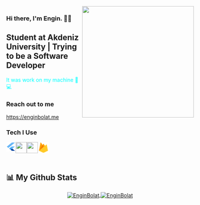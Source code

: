 <img src="https://media.giphy.com/media/qgQUggAC3Pfv687qPC/giphy.gif" align="right" width="300" height="300">


### Hi there, I'm Engin. :raising_hand_man:

## Student at Akdeniz University | Trying to be a Software Developer

<font color ="aqua"> It was work on my machine 💁💻</font>

### Reach out to me

https://enginbolat.me

### Tech I Use

<img align="left" src="https://raw.githubusercontent.com/dnfield/flutter_svg/7d374d7107561cbd906d7c0ca26fef02cc01e7c8/example/assets/flutter_logo.svg?sanitize=true" width="25" height="25" >
<img align="left" src="https://dart.dev/assets/shared/dart-logo-for-shares.png?2" width="30" height="30" >

<img align="left" src="https://raw.githubusercontent.com/prplx/svg-logos/5585531d45d294869c4eaab4d7cf2e9c167710a9/svg/git.svg" width="30" height="30" >
<img align="left" src="https://raw.githubusercontent.com/evlymn/firebase/3f0228819a95c29140d8ecd216a9c215ba7e7607/firebase-icon-set/firebase-logo/Firebase-logo-flat.svg" width="30" height="30" >


<br />
<br />
<br />

## 📊 My Github Stats

<p align="center">
<a href="https://github.com/EnginBolat">
  <img height="165em" align="center" src="https://github-readme-stats.vercel.app/api?username=EnginBolat&show_icons=true&locale=en&theme=algolia&include_all_commits=true&count_private=true" alt="EnginBolat"/>
  <img height="165em" align="center" src="https://github-readme-stats.vercel.app/api/top-langs?username=EnginBolat&show_icons=true&locale=en&layout=compact&langs_count=8&theme=algolia" alt="EnginBolat"/>
</a>
</p>

[twitter]: https://www.twitter.com/Enginnblt
[linkedin]: https://www.linkedin.com/in/engin-bolat-8399271a6/
